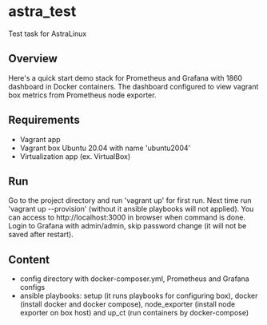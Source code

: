 # astra_test
Test task for AstraLinux

## Overview
Here's a quick start demo stack for Prometheus and Grafana with 1860 dashboard in Docker containers. The dashboard configured to view vagrant box metrics from Prometheus node exporter.
## Requirements

- Vagrant app
- Vagrant box Ubuntu 20.04 with name 'ubuntu2004'
- Virtualization app (ex. VirtualBox)

## Run
Go to the project directory and run 'vagrant up' for first run. Next time run 'vagrant up --provision' (without it ansible playbooks will not applied). You can access to http://localhost:3000 in browser when command is done. Login to Grafana with admin/admin, skip password change (it will not be saved after restart).

## Content
- config directory with docker-composer.yml, Prometheus and Grafana configs
- ansible playbooks: setup (it runs playbooks for configuring box), docker (install docker and docker compose), node_exporter (install node exporter on box host) and up_ct (run containers by docker-compose)

